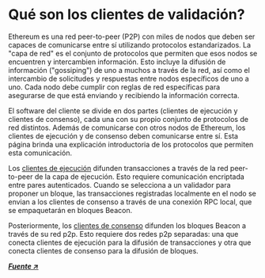 # Qué son los clientes de validación?

Ethereum es una red peer-to-peer (P2P) con miles de nodos que deben ser capaces de comunicarse entre sí utilizando protocolos estandarizados. La "capa de red" es el conjunto de protocolos que permiten que esos nodos se encuentren y intercambien información. Esto incluye la difusión de información ("gossiping") de uno a muchos a través de la red, así como el intercambio de solicitudes y respuestas entre nodos específicos de uno a uno. Cada nodo debe cumplir con reglas de red específicas para asegurarse de que está enviando y recibiendo la información correcta.

El software del cliente se divide en dos partes (clientes de ejecución y clientes de consenso), cada una con su propio conjunto de protocolos de red distintos. Además de comunicarse con otros nodos de Ethereum, los clientes de ejecución y de consenso deben comunicarse entre sí. Esta página brinda una explicación introductoria de los protocolos que permiten esta comunicación.

Los [clientes de ejecución](/spanish/validator-clients/execution-clients) difunden transacciones a través de la red peer-to-peer de la capa de ejecución. Esto requiere comunicación encriptada entre pares autenticados. Cuando se selecciona a un validador para proponer un bloque, las transacciones registradas localmente en el nodo se envian a los clientes de consenso a través de una conexión RPC local, que se empaquetarán en bloques Beacon.

Posteriormente, los [clientes de consenso](/spanish/validator-clients/consensus-clients) difunden los bloques Beacon a través de su red p2p. Esto requiere dos redes p2p separadas: una que conecta clientes de ejecución para la difusión de transacciones y otra que conecta clientes de consenso para la difusión de bloques.

[_**Fuente ↗**_](https://ethereum.org/en/developers/docs/networking-layer)
